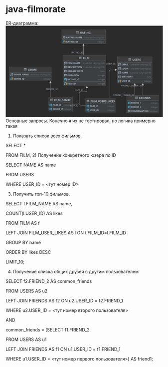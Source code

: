 # java-filmorate
ER-диаграмма:
![ER-диаграмма](Filmorate.jpg)
Основные запросы. Конечно я их не тестировал, но логика примерно такая
1) Показать список всех фильмов.

SELECT *

FROM FILM;
2) Получение конкретного юзера по ID

SELECT NAME AS name

FROM USERS

WHERE USER_ID = <тут номер ID>

3) Получить топ-10 фильмов.

SELECT f.FILM_NAME AS name,

COUNT(l.USER_ID) AS likes

FROM FILM AS f

LEFT JOIN FILM_USER_LIKES AS l ON f.FILM_ID=l.FILM_ID

GROUP BY name

ORDER BY likes DESC

LIMIT_10;

4) Получение списка общих друзей с другим пользователем

SELECT f2.FRIEND_2 AS common_friends

FROM USERS AS u2

LEFT JOIN FRIENDS AS f2 ON u2.USER_ID = f2.FRIEND_1

WHERE u2.USER_ID = <тут номер второго пользователя>

AND

common_friends = (SELECT f1.FRIEND_2

FROM USERS AS u1

LEFT JOIN FRIENDS AS f1 ON u1.USER_ID = f1.FRIEND_1

WHERE u1.USER_ID = <тут номер первого пользователя>) AS friend1;
